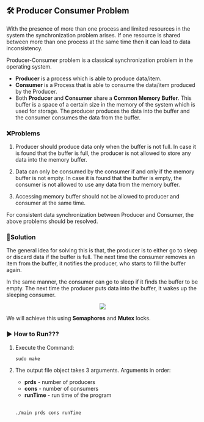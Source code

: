 ## 🛠 Producer Consumer Problem

With the presence of more than one process and limited resources in the system the synchronization problem arises. If one resource is shared between more than one process at the same time then it can lead to data inconsistency.

Producer-Consumer problem is a classical synchronization problem in the operating system.

- **Producer** is a process which is able to produce data/item.
- **Consumer** is a Process that is able to consume the data/item produced by the Producer.
- Both **Producer** and **Consumer** share a **Common Memory Buffer**. This buffer is a space of a certain size in the memory of the system which is used for storage. The producer produces the data into the buffer and the consumer consumes the data from the buffer.

### ❌Problems

1. Producer should produce data only when the buffer is not full. In case it is found that the buffer is full, the producer is not allowed to store any data into the memory buffer.

2. Data can only be consumed by the consumer if and only if the memory buffer is not empty. In case it is found that the buffer is empty, the consumer is not allowed to use any data from the memory buffer.

3. Accessing memory buffer should not be allowed to producer and consumer at the same time.

For consistent data synchronization between Producer and Consumer, the above problems should be resolved.

### 🤔Solution

The general idea for solving this is that, the producer is to either go to sleep or discard data if the buffer is full. The next time the consumer removes an item from the buffer, it notifies the producer, who starts to fill the buffer again.

In the same manner, the consumer can go to sleep if it finds the buffer to be empty. The next time the producer puts data into the buffer, it wakes up the sleeping consumer.

<p align=center>
    <img src="https://user-images.githubusercontent.com/112488677/213111378-7ba1adf0-4878-4f78-ac94-1ede3040b652.jpg">
</p>

We will achieve this using **Semaphores** and **Mutex** locks.

### ▶ How to Run???

1. Execute the Command:
    ```shell
    sudo make
    ```
2. The output file object takes 3 arguments. Arguments in order:
    
    - **prds** - number of producers
    - **cons** - number of consumers
    - **runTime** - run time of the program

    <br>

    ```shell
    ./main prds cons runTime
    ```
